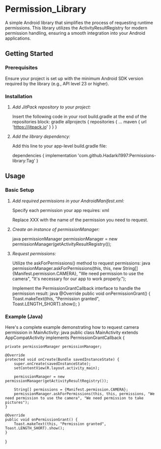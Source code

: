 # Permission_Library

A simple Android library that simplifies the process of requesting runtime permissions. This library utilizes the ActivityResultRegistry for modern permission handling, ensuring a smooth integration into your Android applications.

## Getting Started

### Prerequisites

Ensure your project is set up with the minimum Android SDK version required by the library (e.g., API level 23 or higher).

### Installation

1. *Add JitPack repository to your project:*

   Insert the following code in your root build.gradle at the end of the repositories block:
   gradle
   allprojects {
       repositories {
           ...
           maven { url 'https://jitpack.io' }
       }
   }
   

2. *Add the library dependency:*

   Add this line to your app-level build.gradle file:
   
   dependencies {
       implementation 'com.github.Hadarki1997:Permissions-library:Tag'
   }
   

## Usage

### Basic Setup

1. *Add required permissions in your AndroidManifest.xml:*

   Specify each permission your app requires:
   xml
   <uses-permission android:name="android.permission.XXX" />
   

   Replace XXX with the name of the permission you need to request.

2. *Create an instance of permissionManager:*

   java
   permissionManager permissionManager = new permissionManager(getActivityResultRegistry());
   

3. *Request permissions:*

   Utilize the askForPermissions() method to request permissions:
   java
   permissionManager.askForPermissions(this, this, new String[]{Manifest.permission.CAMERA}, "We need permission to use the camera", "It's necessary for our app to work properly.");
   

   Implement the PermissionGrantCallback interface to handle the permission result:
   java
   @Override
   public void onPermissionGrant() {
       Toast.makeText(this, "Permission granted", Toast.LENGTH_SHORT).show();
   }
   

### Example (Java)

Here's a complete example demonstrating how to request camera permission in MainActivity:
java
public class MainActivity extends AppCompatActivity implements PermissionGrantCallback {

    private permissionManager permissionManager;

    @Override
    protected void onCreate(Bundle savedInstanceState) {
        super.onCreate(savedInstanceState);
        setContentView(R.layout.activity_main);

        permissionManager = new permissionManager(getActivityResultRegistry());

        String[] permissions = {Manifest.permission.CAMERA};
        permissionManager.askForPermissions(this, this, permissions, "We need permission to use the camera", "We need permission to take pictures");
    }

    @Override
    public void onPermissionGrant() {
        Toast.makeText(this, "Permission granted", Toast.LENGTH_SHORT).show();
    }
}
